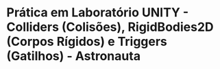 # Prática em Laboratório UNITY - Colliders (Colisões), RigidBodies2D (Corpos Rígidos) e Triggers (Gatilhos) - Astronauta


